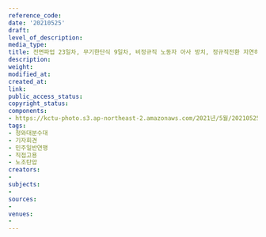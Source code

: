 ```yaml
---
reference_code: 
date: '20210525'
draft: 
level_of_description: 
media_type: 
title: 전면파업 23일차, 무기한단식 9일차, 비정규직 노동자 아사 방치, 정규직전환 지연하는 경상대병원 규탄 민주일반연맹 기자회견
description: 
weight: 
modified_at: 
created_at: 
link: 
public_access_status: 
copyright_status: 
components:
- https://kctu-photo.s3.ap-northeast-2.amazonaws.com/2021년/5월/20210525-전면파업+23일차,+무기한단식+9일차,+비정규직+노동자+아사+방치,+정규직전환+지연하는+경상대병원+규탄+민주일반연맹+기자회견_청와대분수대_기자회견_민주일반연맹_직접고용_노조탄압/_1D20221.jpg
tags:
- 청와대분수대
- 기자회견
- 민주일반연맹
- 직접고용
- 노조탄압
creators:
- 
subjects:
- 
sources:
- 
venues:
- 
---
```

